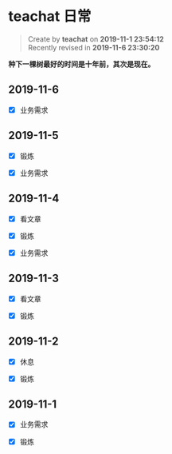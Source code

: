 # teachat 日常

> Create by **teachat** on **2019-11-1 23:54:12**  
> Recently revised in **2019-11-6 23:30:20**

**种下一棵树最好的时间是十年前，其次是现在。**

## 2019-11-6

- [x] 业务需求

## 2019-11-5

- [x] 锻炼

- [x] 业务需求

## 2019-11-4

- [x] 看文章

- [x] 锻炼

- [x] 业务需求

## 2019-11-3

- [x] 看文章

- [x] 锻炼

## 2019-11-2

- [x] 休息

- [x] 锻炼

## 2019-11-1

- [x] 业务需求

- [x] 锻炼
